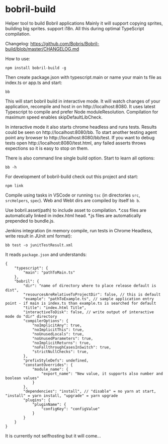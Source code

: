 # bobril-build
Helper tool to build Bobril applications
Mainly it will support copying sprites, building big sprites. support i18n. All this during optimal TypeScript compilation.

Changelog: https://github.com/Bobris/Bobril-build/blob/master/CHANGELOG.md

How to use:

	npm install bobril-build -g
	
Then create package.json with typescript.main or name your main ts file as index.ts or app.ts and start:

	bb
	
This will start bobril build in interactive mode. It will watch changes of your application, recompile and host in on http://localhost:8080.
It uses latest Typescript to compile and prefer Node moduleResolution. Compilation for maximum speed enables skipDefaultLibCheck.

In interactive mode it also starts chrome headless and runs tests. Results could be seen on http://localhost:8080/bb.
To start another testing agent point any browser to http://localhost:8080/bb/test.
If you want to debug tests open http://localhost:8080/test.html, any failed asserts throws expections so it is easy to stop on them.

There is also command line single build option. Start to learn all options:

	bb -h

For development of bobril-build check out this project and start:

	npm link

Compile using tasks in VSCode or running `tsc` (in directories `src`, `srcHelpers`, `spec`). Web and Webt dirs are compiled by itself `bb b`.

Use bobril.asset(path) to include asset to compilation. *.css files are automatically linked in index.html head. *.js files are automatically prepended to bundle.js.

Jenkins integration (in memory compile, run tests in Chrome Headless, write result in JUnit xml format):

	bb test -o junitTestResult.xml

It reads `package.json` and understands:

	{
		"typescript": {
			"main": "pathToMain.ts"
		},
		"bobril": {
			"dir": "name of directory where to place release default is dist",
			"resourcesAreRelativeToProjectDir": false, // this is default
			"example": "pathToExample.ts", // sample application entry point - if main is index.ts than example.ts is searched for default
			"title": "index.html Title",
			"interactiveToDisk": false, // write output of interactive mode do "dir" directory
			"compilerOptions": {
                "noImplicitAny": true,
                "noImplicitThis": true,
                "noUnusedLocals": true,
                "noUnusedParameters": true,
                "noImplicitReturns": true,
                "noFallthroughCasesInSwitch": true,
                "strictNullChecks": true,
			},
			"prefixStyleDefs": undefined,
			"constantOverrides": {
				"module_name": {
					"export_name": "New value, it supports also number and boolean values"
				}
			},
			"dependencies": "install", // "disable" = no yarn at start, "install" = yarn install, "upgrade" = yarn upgrade
			"plugins": {
				"pluginName": {
					"configKey": "configValue"
				}
			}
		}
	}
	
It is currently not selfhosting but it will come...
